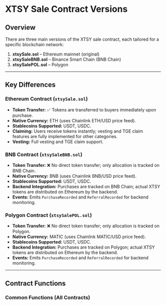 # XTSY Sale Contract Versions

## Overview

There are three main versions of the XTSY sale contract, each tailored for a specific blockchain network:

1. **xtsySale.sol** – Ethereum mainnet (original)
2. **xtsySaleBNB.sol** – Binance Smart Chain (BNB Chain)
3. **xtsySalePOL.sol** – Polygon

---

## Key Differences

### Ethereum Contract (`xtsySale.sol`)

- **Token Transfer:** ✅ Tokens are transferred to buyers immediately upon purchase.
- **Native Currency:** ETH (uses Chainlink ETH/USD price feed).
- **Stablecoins Supported:** USDT, USDC.
- **Claiming:** Users receive tokens instantly; vesting and TGE claim features are fully implemented for other categories.
- **Vesting:** Full vesting and TGE claim support.

### BNB Contract (`xtsySaleBNB.sol`)

- **Token Transfer:** ❌ No direct token transfer; only allocation is tracked on BNB Chain.
- **Native Currency:** BNB (uses Chainlink BNB/USD price feed).
- **Stablecoins Supported:** USDT, USDC.
- **Backend Integration:** Purchases are tracked on BNB Chain; actual XTSY tokens are distributed on Ethereum by the backend.
- **Events:** Emits `PurchaseRecorded` and `ReferralRecorded` for backend monitoring.

### Polygon Contract (`xtsySalePOL.sol`)

- **Token Transfer:** ❌ No direct token transfer; only allocation is tracked on Polygon.
- **Native Currency:** MATIC (uses Chainlink MATIC/USD price feed).
- **Stablecoins Supported:** USDT, USDC.
- **Backend Integration:** Purchases are tracked on Polygon; actual XTSY tokens are distributed on Ethereum by the backend.
- **Events:** Emits `PurchaseRecorded` and `ReferralRecorded` for backend monitoring.

---

## Contract Functions

### Common Functions (All Contracts)
